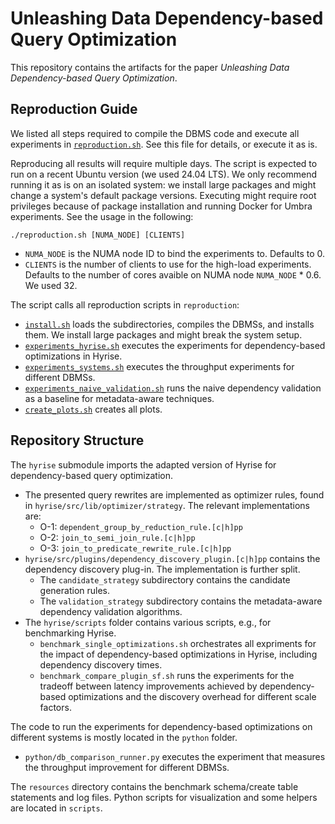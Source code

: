# Unleashing Data Dependency-based Query Optimization
This repository contains the artifacts for the paper _Unleashing Data Dependency-based Query Optimization_.

## Reproduction Guide

We listed all steps required to compile the DBMS code and execute all experiments in [`reproduction.sh`](reproduction.sh). See this file for details, or execute it as is.

Reproducing all results will require multiple days.
The script is expected to run on a recent Ubuntu version (we used 24.04 LTS).
We only recommend running it as is on an isolated system: we install large packages and might change a system's default package versions.
Executing might require root privileges because of package installation and running Docker for Umbra experiments.
See the usage in the following:
```
./reproduction.sh [NUMA_NODE] [CLIENTS]
```
- `NUMA_NODE` is the NUMA node ID to bind the experiments to. Defaults to 0.
- `CLIENTS` is the number of clients to use for the high-load experiments. Defaults to the number of cores avaible on NUMA node `NUMA_NODE` * 0.6. We used 32.

The script calls all reproduction scripts in `reproduction`:
- [`install.sh`](reproduction/install.sh) loads the subdirectories, compiles the DBMSs, and installs them. We install large packages and might break the system setup.
- [`experiments_hyrise.sh`](reproduction/experiments_hyrise.sh) executes the experiments for dependency-based optimizations in Hyrise.
- [`experiments_systems.sh`](reproduction/experiments_systems.sh) executes the throughput experiments for different DBMSs.
- [`experiments_naive_validation.sh`](reproduction/experiments_naive_validation.sh) runs the naive dependency validation as a baseline for metadata-aware techniques.
- [`create_plots.sh`](reproduction/create_plots.sh) creates all plots.

## Repository Structure

The `hyrise` submodule imports the adapted version of Hyrise for dependency-based query optimization.
- The presented query rewrites are implemented as optimizer rules, found in `hyrise/src/lib/optimizer/strategy`. The relevant implementations are:
  - O-1: `dependent_group_by_reduction_rule.[c|h]pp`
  - O-2: `join_to_semi_join_rule.[c|h]pp`
  - O-3: `join_to_predicate_rewrite_rule.[c|h]pp`
- `hyrise/src/plugins/dependency_discovery_plugin.[c|h]pp` contains the dependency discovery plug-in. The implementation is further split.
  - The `candidate_strategy` subdirectory contains the candidate generation rules.
  - The `validation_strategy` subdirectory contains the metadata-aware dependency validation algorithms.
- The `hyrise/scripts` folder contains various scripts, e.g., for benchmarking Hyrise.
  - `benchmark_single_optimizations.sh` orchestrates all expriments for the impact of dependency-based optimizations in Hyrise, including dependency discovery times.
  - `benchmark_compare_plugin_sf.sh` runs the experiments for the tradeoff between latency improvements achieved by dependency-based optimizations and the discovery overhead for different scale factors.

The code to run the experiments for dependency-based optimizations on different systems is mostly located in the `python` folder.

- `python/db_comparison_runner.py` executes the experiment that measures the throughput improvement for different DBMSs.


The `resources` directory contains the benchmark schema/create table statements and log files.
Python scripts for visualization and some helpers are located in `scripts`.
